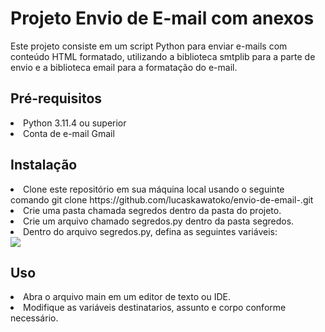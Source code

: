 <h1>Projeto Envio de E-mail com anexos </h1>

<p>Este projeto consiste em um script Python para enviar e-mails com conteúdo HTML formatado, utilizando a biblioteca smtplib para a parte de envio e a biblioteca email para a formatação do e-mail.</p>

<h2>Pré-requisitos</h2>
<li>Python 3.11.4 ou superior</li>
<li>Conta de e-mail Gmail</li>

<h2>Instalação</h2>
<li>Clone este repositório em sua máquina local usando o seguinte comando git clone https://github.com/lucaskawatoko/envio-de-email-.git
</li>
<li>Crie uma pasta chamada segredos dentro da pasta do projeto.</li>

<li>Crie um arquivo chamado segredos.py dentro da pasta segredos.</li>

<li>Dentro do arquivo segredos.py, defina as seguintes variáveis:</li>
<img src= "image.png">
<h2>Uso</h2>
<li>Abra o arquivo main em um editor de texto ou IDE.</li>
<li>Modifique as variáveis destinatarios, assunto e corpo conforme necessário.</li>
